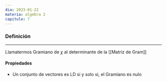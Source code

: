 ```yaml
---
dia: 2023-01-22
materia: algebra 2
capitulo: 7
---
```

### Definición
---
Llamatermos Gramiano de $\chi$ al determinante de la [[Matriz de Gram]]


#### Propiedades
 * Un conjunto de vectores es LD si y solo si, el Gramiano es nulo